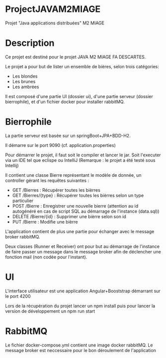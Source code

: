 # ProjectJAVAM2MIAGE
Projet "Java applications distribuées" M2 MIAGE

# Description
Ce projet est destiné pour le projet JAVA M2 MIAGE FA DESCARTES.

Le projet a pour but de lister un ensemble de bières, selon trois catégories: 
  - Les blondes
  - Les brunes
  - Les ambrées
  
Il est composé d'une partie UI (dossier ui), d'une partie serveur (dossier bierrophile), et d'un fichier docker pour installer rabbitMQ.

# Bierrophile

La partie serveur est basée sur un springBoot+JPA+BDD-H2.

Il démarre sur le port 9090 (cf. application.properties)

Pour démarrer le projet, il faut soit le compiler et lancer le jar. Soit l'executer via un IDE tel que eclispe ou IntelliJ (Remarque : le projet a été testé sous Intellij)

Il contient une classe Bierre représentant le modèle de donnée, un controller gérant les requêtes suivantes :

- GET /Bierres : Récupérer toutes les bièrres
- GET /Bierres/{type} : Récupérer toutes les bièrres selon un type particulier
- POST /Bierre : Enregistrer une nouvelle bierre (attention au id autogénéré en cas de script SQL au démarrage de l'instance (data.sql))
- DELETE /Bierre/{id} : Supprimer une bièrre selon son id
- PUT /Bierre : Modifie une bièrre

L'application contient de plus une partie pour échanger avec le message broker rabbitMQ. 

Deux classes (Runner et Receiver) ont pour but au démarrage de l'instance de faire passer un message dans le message broker afin de déclencher une fonction mail (non codée pour l'instant).

# UI

L'interface utilisateur est une application Angular+Booststrap démarrant sur le port 4200

Lors de la récupération du projet lancer un npm install puis pour lancer la version de développement un npm run start

# RabbitMQ

Le fichier docker-compose.yml contient une image docker rabbitMQ. Le message broker est neccessaire pour le bon déroulement de l'application

